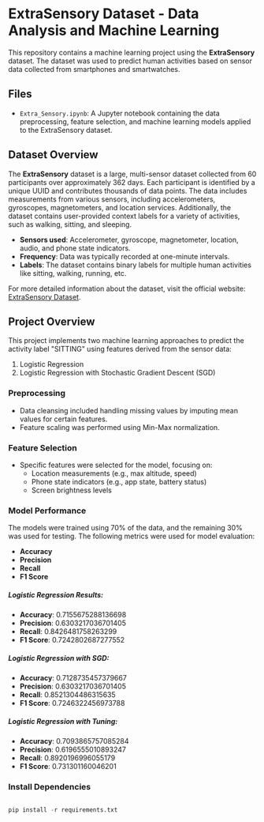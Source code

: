 # ExtraSensory Dataset - Data Analysis and Machine Learning

This repository contains a machine learning project using the **ExtraSensory** dataset. The dataset was used to predict human activities based on sensor data collected from smartphones and smartwatches.

## Files
- `Extra_Sensory.ipynb`: A Jupyter notebook containing the data preprocessing, feature selection, and machine learning models applied to the ExtraSensory dataset.

## Dataset Overview

The **ExtraSensory** dataset is a large, multi-sensor dataset collected from 60 participants over approximately 362 days. Each participant is identified by a unique UUID and contributes thousands of data points. The data includes measurements from various sensors, including accelerometers, gyroscopes, magnetometers, and location services. Additionally, the dataset contains user-provided context labels for a variety of activities, such as walking, sitting, and sleeping.

- **Sensors used**: Accelerometer, gyroscope, magnetometer, location, audio, and phone state indicators.
- **Frequency**: Data was typically recorded at one-minute intervals.
- **Labels**: The dataset contains binary labels for multiple human activities like sitting, walking, running, etc.

For more detailed information about the dataset, visit the official website: [ExtraSensory Dataset](http://extrasensory.ucsd.edu/).

## Project Overview

This project implements two machine learning approaches to predict the activity label "SITTING" using features derived from the sensor data:
1. Logistic Regression
2. Logistic Regression with Stochastic Gradient Descent (SGD)

### Preprocessing
- Data cleansing included handling missing values by imputing mean values for certain features.
- Feature scaling was performed using Min-Max normalization.

### Feature Selection
- Specific features were selected for the model, focusing on:
  - Location measurements (e.g., max altitude, speed)
  - Phone state indicators (e.g., app state, battery status)
  - Screen brightness levels

### Model Performance
The models were trained using 70% of the data, and the remaining 30% was used for testing. The following metrics were used for model evaluation:
- **Accuracy**
- **Precision**
- **Recall**
- **F1 Score**

##### Logistic Regression Results:
- **Accuracy**: 0.7155675288136698
- **Precision**: 0.6303217036701405
- **Recall**: 0.8426481758263299
- **F1 Score**: 0.7242802687277552

##### Logistic Regression with SGD:
- **Accuracy**: 0.7128735457379667
- **Precision**: 0.6303217036701405
- **Recall**: 0.8521304486315635
- **F1 Score**: 0.7246322456973788

##### Logistic Regression with Tuning:
- **Accuracy**: 0.7093865757085284
- **Precision**: 0.6196555010893247
- **Recall**: 0.8920196996055179
- **F1 Score**: 0.731301160046201


### Install Dependencies
```python

pip install -r requirements.txt
```